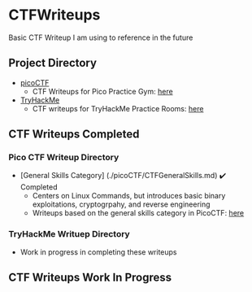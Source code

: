 # **CTFWriteups**
Basic CTF Writeup I am using to reference in the future

## **Project Directory**
- [picoCTF](./picoCTF)
  - CTF Writeups for Pico Practice Gym: [here](https://play.picoctf.org/practice)
- [TryHackMe](./TryHackMe)
  - CTF writeups for TryHackMe Practice Rooms: [here](https://tryhackme.com/hacktivities?tab=practice)


## **CTF Writeups Completed**
### **Pico CTF Writeup Directory**
- [General Skills Category] (./picoCTF/CTFGeneralSkills.md) :heavy_check_mark: Completed
  - Centers on Linux Commands, but introduces basic binary exploitations, cryptogrpahy, and reverse engineering
  - Writeups based on the general skills category in PicoCTF: [here](https://play.picoctf.org/practice?category=5&page=1)
### **TryHackMe Writuep Directory**
- Work in progress in completing these writeups

## **CTF Writeups Work In Progress**

